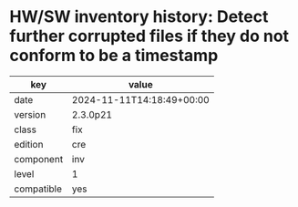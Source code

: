 [//]: # (werk v2)
# HW/SW inventory history: Detect further corrupted files if they do not conform to be a timestamp

key        | value
---------- | ---
date       | 2024-11-11T14:18:49+00:00
version    | 2.3.0p21
class      | fix
edition    | cre
component  | inv
level      | 1
compatible | yes


